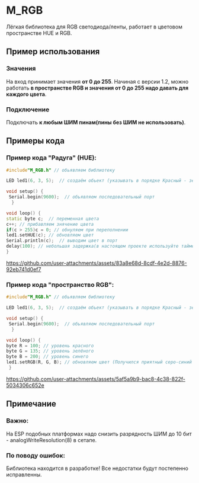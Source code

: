 # M_RGB
Лёгкая библиотека для RGB светодиода/ленты, работает в цветовом пространстве HUE и RGB.
## Пример использования
### Значения
На вход принимает значения **от 0 до 255**.
Начиная с версии 1.2, можно работать **в пространстве RGB и значения от 0 до 255 надо давать для каждого цвета**.
### Подключение
Подключать **к любым ШИМ пинам(пины без ШИМ не использовать)**.
## Примеры кода
### Пример кода "Радуга" (HUE):
```cpp
#include"M_RGB.h" // обьявляем библиотеку

LED led1(6, 3, 5);  // создаём обьект (указывать в порядке Красный - зелёный - синий)| указывать-подключать только на шим пины

void setup() {
 Serial.begin(9600);  // обьявляем последовательный порт
  }

void loop() {
static byte c;  // переменная цвета
c++; // прибавляем знячение цвета
if(c > 255)c = 0; // обнуляем при переполнении
led1.setHUE(c); // обновляем цвет 
Serial.println(c);  // выводим цвет в порт
delay(100); // небольшая задержка(в настоящем проекте используйте таймер наа миллис)
}
```
https://github.com/user-attachments/assets/83a8e68d-8cdf-4e2d-8876-92eb741d0ef7
### Пример кода "пространство RGB":
```cpp
#include"M_RGB.h" // обьявляем библиотеку

LED led1(6, 3, 5);  // создаём обьект (указывать в порядке Красный - зелёный - синий)| указывать-подключать только на шим пины

void setup() {
 Serial.begin(9600);  // обьявляем последовательный порт
  }

void loop() {
byte R = 100; // уровень красного
byte G = 135; // уровень зелёного
byte B = 200; // уровень синего
led1.setRGB(R, G, B); // обновляем цвет (Получился приятный серо-синий цвет)
 }
```
https://github.com/user-attachments/assets/5af5a9b9-bac8-4c38-822f-5034306c652e
## Примечание
### Важно:
 На ESP подобных платформах надо снизить разрядность ШИМ до 10 бит - analogWriteResolution(8) в сетапе.
### По поводу ошибок:
Библиотека находится в разработке!
Все недостатки будут постепенно исправленны.
